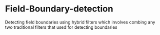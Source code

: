 # Field-Boundary-detection
Detecting field boundaries using hybrid filters which involves combing any two traditional filters that used for detecting boundaries
